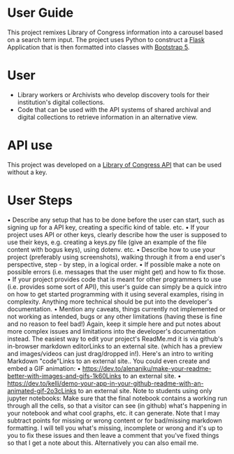 # User Guide
This project remixes Library of Congress information into a carousel based on a search term input. The project uses Python to construct a [Flask](https://flask.palletsprojects.com/en/stable/) Application that is then formatted  into classes with [Bootstrap 5]([url](https://getbootstrap.com/docs/5.0/getting-started/introduction/)). 

# User
- Library workers or Archivists who develop discovery tools for their institution's digital collections.
- Code that can be used with the API systems of shared archival and digital collections to retrieve information in an alternative view. 

 # API use
 This project was developed on a [Library of Congress API]([url](https://www.loc.gov/apis/json-and-yaml/)) that can be used without a key. 

 # User Steps
•	Describe any setup that has to be done before the user can start, such as signing up for a API key, creating a specific kind of table. etc.
•	If your project uses API or other keys, clearly describe how the user is supposed to use their keys, e.g. creating a keys.py file (give an example of the file content with bogus keys), using dotenv. etc. 
•	Describe how to use your project (preferably using screenshots), walking through it from a end user's perspective, step - by step, in a logical order.
•	If possible make a note on possible errors (i.e. messages that the user might get) and how to fix those.
•	If your project provides code that is meant for other programmers to use (i.e. provides some sort of API), this user's guide can simply be a quick intro on how to get started programming with it using several examples, rising in complexity. Anything more technical should be put into the developer's documentation.
•	Mention any caveats, things currently not implemented or not working as intended, bugs or any other limitations (having these is fine and no reason to feel bad!) Again, keep it simple here and put notes about more complex issues and limitations into the developer's documentation instead.
The easiest way to edit your project's ReadMe.md it is via github's in-browser markdown editorLinks to an external site. (which has a preview and images/videos can just drag/dropped in!). Here's an intro to writing Markdown "code"Links to an external site.. 
You could even create and embed a GIF animation:
•	https://dev.to/alenaniku/make-your-readme-better-with-images-and-gifs-1k60Links to an external site.
•	https://dev.to/kelli/demo-your-app-in-your-github-readme-with-an-animated-gif-2o3cLinks to an external site.
Note to students using only jupyter notebooks: Make sure that the final notebook contains a working run through all the cells, so that a visitor can see (in github) what's happening in your notebook and what cool graphs, etc. it can generate.
Note that I may subtract points for missing or wrong content or for bad/missing markdown formatting. I will tell you what's missing, incomplete or wrong and it's up to you to fix these issues and then leave a comment that you've fixed things so that I get a note about this. Alternatively you can also email me.
